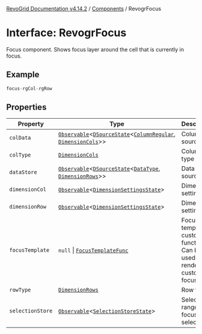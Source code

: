 [RevoGrid Documentation v4.14.2](README.md) / [Components](Namespace.Components.md) / RevogrFocus

# Interface: RevogrFocus

Focus component. Shows focus layer around the cell that is currently in focus.

## Example

```ts
focus-rgCol-rgRow
```

## Properties

| Property | Type | Description | Defined in |
| ------ | ------ | ------ | ------ |
| `colData` | [`Observable`](TypeAlias.Observable.md)\<[`DSourceState`](TypeAlias.DSourceState.md)\<[`ColumnRegular`](Interface.ColumnRegular.md), [`DimensionCols`](TypeAlias.DimensionCols.md)\>\> | Column source | [src/components.d.ts:461](https://github.com/revolist/revogrid/blob/29f379095274a66a187c28b49fe0e1fb4170d3ea/src/components.d.ts#L461) |
| `colType` | [`DimensionCols`](TypeAlias.DimensionCols.md) | Column type | [src/components.d.ts:465](https://github.com/revolist/revogrid/blob/29f379095274a66a187c28b49fe0e1fb4170d3ea/src/components.d.ts#L465) |
| `dataStore` | [`Observable`](TypeAlias.Observable.md)\<[`DSourceState`](TypeAlias.DSourceState.md)\<[`DataType`](TypeAlias.DataType.md), [`DimensionRows`](TypeAlias.DimensionRows.md)\>\> | Data rows source | [src/components.d.ts:469](https://github.com/revolist/revogrid/blob/29f379095274a66a187c28b49fe0e1fb4170d3ea/src/components.d.ts#L469) |
| `dimensionCol` | [`Observable`](TypeAlias.Observable.md)\<[`DimensionSettingsState`](Interface.DimensionSettingsState.md)\> | Dimension settings X | [src/components.d.ts:473](https://github.com/revolist/revogrid/blob/29f379095274a66a187c28b49fe0e1fb4170d3ea/src/components.d.ts#L473) |
| `dimensionRow` | [`Observable`](TypeAlias.Observable.md)\<[`DimensionSettingsState`](Interface.DimensionSettingsState.md)\> | Dimension settings Y | [src/components.d.ts:477](https://github.com/revolist/revogrid/blob/29f379095274a66a187c28b49fe0e1fb4170d3ea/src/components.d.ts#L477) |
| `focusTemplate` | `null` \| [`FocusTemplateFunc`](TypeAlias.FocusTemplateFunc.md) | Focus template custom function. Can be used to render custom focus layer. | [src/components.d.ts:481](https://github.com/revolist/revogrid/blob/29f379095274a66a187c28b49fe0e1fb4170d3ea/src/components.d.ts#L481) |
| `rowType` | [`DimensionRows`](TypeAlias.DimensionRows.md) | Row type | [src/components.d.ts:485](https://github.com/revolist/revogrid/blob/29f379095274a66a187c28b49fe0e1fb4170d3ea/src/components.d.ts#L485) |
| `selectionStore` | [`Observable`](TypeAlias.Observable.md)\<[`SelectionStoreState`](TypeAlias.SelectionStoreState.md)\> | Selection, range, focus for selection | [src/components.d.ts:489](https://github.com/revolist/revogrid/blob/29f379095274a66a187c28b49fe0e1fb4170d3ea/src/components.d.ts#L489) |
